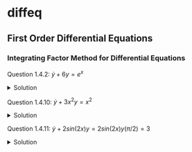 # diffeq

## First Order Differential Equations

### Integrating Factor Method for Differential Equations

Question 1.4.2:  $\dot{y} + 6y = e^{x}$
<details>
  <summary>Solution</summary>
</details>

Question 1.4.10:  $\dot{y}+ 3x^{2}y = x^{2}$
<details>
  <summary>Solution</summary>
</details>

Question 1.4.11:  $\dot{y} + 2sin(2x)y = 2sin(2x)  y(\pi/2) = 3$
<details>
  <summary>Solution</summary>
</details>

